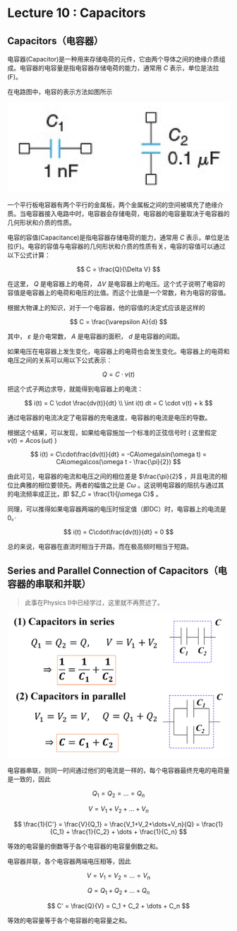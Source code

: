 # Lecture 10 : Capacitors

## Capacitors（电容器）

电容器(Capacitor)是一种用来存储电荷的元件，它由两个导体之间的绝缘介质组成。电容器的电容量是指电容器存储电荷的能力，通常用 $C$ 表示，单位是法拉(F)。

在电路图中，电容的表示方法如图所示

![1731911954683](Lecture10.assets/1731911954683.png)

一个平行板电容器有两个平行的金属板，两个金属板之间的空间被填充了绝缘介质。当电容器接入电路中时，电容器会存储电荷，电容器的电容量取决于电容器的几何形状和介质的性质。

电容的容值(Capacitance)是指电容器存储电荷的能力，通常用 $C$ 表示，单位是法拉(F)。电容的容值与电容器的几何形状和介质的性质有关，电容的容值可以通过以下公式计算：

$$
C = \frac{Q}{\Delta V}
$$

在这里， $Q$ 是电容器上的电荷， $\Delta V$ 是电容器上的电压。这个式子说明了电容的容值是电容器上的电荷和电压的比值。而这个比值是一个常数，称为电容的容值。

根据大物课上的知识，对于一个电容器，他的容值的决定式应该是这样的

$$
C = \frac{\varepsilon A}{d}
$$

其中， $\varepsilon$ 是介电常数， $A$ 是电容器的面积， $d$ 是电容器的间距。

如果电压在电容器上发生变化，电容器上的电荷也会发生变化。电容器上的电荷和电压之间的关系可以用以下公式表示：

$$
Q = C \cdot v(t)
$$

把这个式子两边求导，就能得到电容器上的电流：

$$
i(t) = C \cdot \frac{dv(t)}{dt} \\
\int i(t) dt = C \cdot v(t) + k
$$

通过电容器的电流决定了电容器的充电速度，电容器的电流是电压的导数。

根据这个结果，可以发现，如果给电容施加一个标准的正弦信号时 ( 这里假定 $v(t)=A\cos(\omega t)$ )

$$
i(t) = C\cdot\frac{dv(t)}{dt} = -CA\omega\sin(\omega t) = CA\omega\cos(\omega t - \frac{\pi}{2})
$$

由此可见，电容器的电流和电压之间的相位差是 $\frac{\pi}{2}$ ，并且电流的相位比典雅的相位要领先。两者的幅值之比是 $C\omega$ 。这说明电容器的阻抗与通过其的电流频率成正比，即 $Z_C = \frac{1}{j\omega C}$ 。

同理，可以推得如果电容器两端的电压时恒定值（即DC）时，电容器上的电流是0。·

$$
i(t) = C\cdot\frac{dv(t)}{dt} = 0
$$

总的来说，电容器在直流时相当于开路，而在极高频时相当于短路。

## Series and Parallel Connection of Capacitors（电容器的串联和并联）   

> 此事在Physics II中已经学过，这里就不再赘述了。

![1731914980718](Lecture10.assets/1731914980718.png)

电容器串联，则同一时间通过他们的电流是一样的，每个电容器最终充电的电荷量是一致的，因此

$$
Q_1 = Q_2 = \dots = Q_n
$$

$$
V = V_1 + V_2 + \dots + V_n
$$

$$
\frac{1}{C'} = \frac{V}{Q_1} = \frac{V_1+V_2+\dots+V_n}{Q} = \frac{1}{C_1} + \frac{1}{C_2} + \dots + \frac{1}{C_n}
$$

等效的电容量的倒数等于各个电容器的电容量倒数之和。

电容器并联，各个电容器两端电压相等，因此

$$
V = V_1 = V_2 = \dots = V_n
$$

$$
Q = Q_1 + Q_2 + \dots + Q_n
$$

$$
C' = \frac{Q}{V} = C_1 + C_2 + \dots + C_n
$$

等效的电容量等于各个电容器的电容量之和。